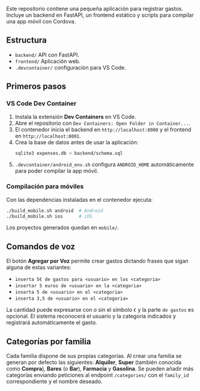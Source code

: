 Este repositorio contiene una pequeña aplicación para registrar gastos. Incluye un backend en FastAPI, un frontend estático y scripts para compilar una app móvil con Cordova.

## Estructura
- `backend/` API con FastAPI.
- `frontend/` Aplicación web.
- `.devcontainer/` configuración para VS Code.

## Primeros pasos

### VS Code Dev Container
1. Instala la extensión **Dev Containers** en VS Code.
2. Abre el repositorio con `Dev Containers: Open Folder in Container...`.
3. El contenedor inicia el backend en `http://localhost:8000` y el frontend en `http://localhost:8001`.
4. Crea la base de datos antes de usar la aplicación:
   ```bash
   sqlite3 expenses.db < backend/schema.sql
   ```
5. `.devcontainer/android_env.sh` configura `ANDROID_HOME` automáticamente para poder compilar la app móvil.

### Compilación para móviles
Con las dependencias instaladas en el contenedor ejecuta:
```bash
./build_mobile.sh android  # Android
./build_mobile.sh ios      # iOS
```
Los proyectos generados quedan en `mobile/`.

## Comandos de voz

El botón **Agregar por Voz** permite crear gastos dictando frases que sigan
alguna de estas variantes:

- `inserta 5€ de gastos para <usuario> en los <categoria>`
- `insertar 5 euros de <usuario> en la <categoria>`
- `inserta 5 de <usuario> en el <categoria>`
- `inserta 3,5 de <usuario> en el <categoria>`

La cantidad puede expresarse con o sin el símbolo `€` y la parte `de gastos`
es opcional. El sistema reconocerá el usuario y la categoría indicados y
registrará automáticamente el gasto.

## Categorías por familia

Cada familia dispone de sus propias categorías. Al crear una familia se
generan por defecto las siguientes: **Alquiler**, **Super** (también
conocida como **Compra**), **Bares** (o **Bar**), **Farmacia** y
**Gasolina**. Se pueden añadir más categorías enviando peticiones al
endpoint `/categories/` con el `family_id` correspondiente y el nombre
deseado.


